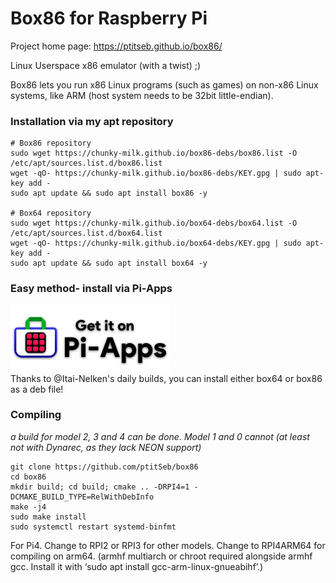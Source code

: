 # Box86 for Raspberry Pi
Project home page: https://ptitseb.github.io/box86/

Linux Userspace x86 emulator (with a twist) ;)

Box86 lets you run x86 Linux programs (such as games) on non-x86 Linux systems, like ARM (host system needs to be 32bit little-endian).

### Installation via my apt repository
```
# Box86 repository
sudo wget https://chunky-milk.github.io/box86-debs/box86.list -O /etc/apt/sources.list.d/box86.list
wget -qO- https://chunky-milk.github.io/box86-debs/KEY.gpg | sudo apt-key add -
sudo apt update && sudo apt install box86 -y

# Box64 repository
sudo wget https://chunky-milk.github.io/box64-debs/box64.list -O /etc/apt/sources.list.d/box64.list
wget -qO- https://chunky-milk.github.io/box64-debs/KEY.gpg | sudo apt-key add -
sudo apt update && sudo apt install box64 -y
```

### Easy method- install via Pi-Apps
[![badge](https://github.com/Botspot/pi-apps/blob/master/icons/badge.png?raw=true)](https://github.com/Botspot/pi-apps)  
Thanks to @Itai-Nelken's daily builds, you can install either box64 or box86 as a deb file!

### Compiling
*a build for model 2, 3 and 4 can be done. Model 1 and 0 cannot (at least not with Dynarec, as they lack NEON support)*

```
git clone https://github.com/ptitSeb/box86
cd box86
mkdir build; cd build; cmake .. -DRPI4=1 -DCMAKE_BUILD_TYPE=RelWithDebInfo
make -j4
sudo make install
sudo systemctl restart systemd-binfmt
```

For Pi4. Change to RPI2 or RPI3 for other models. Change to RPI4ARM64 for compiling on arm64. (armhf multiarch or chroot required alongside armhf gcc. Install it with ‘sudo apt install gcc-arm-linux-gnueabihf’.)
